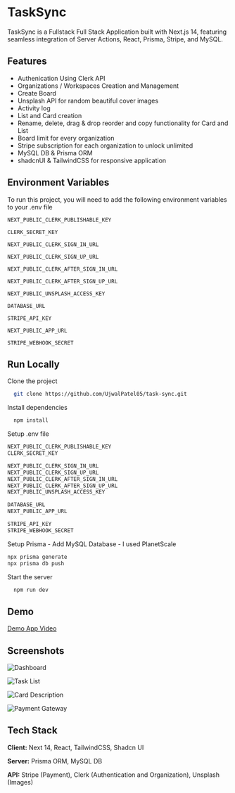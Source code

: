 
# TaskSync

TaskSync is a Fullstack Full Stack Application built with Next.js 14, featuring seamless integration of Server Actions, React, Prisma, Stripe, and MySQL. 


## Features

- Authenication Using Clerk API
- Organizations / Workspaces Creation and Management
- Create Board
- Unsplash API for random beautiful cover images
- Activity log
- List and Card creation
- Rename, delete, drag & drop reorder and copy functionality for Card and List
- Board limit for every organization
- Stripe subscription for each organization to unlock unlimited 
- MySQL DB & Prisma ORM
- shadcnUI & TailwindCSS for responsive application


## Environment Variables

To run this project, you will need to add the following environment variables to your .env file

`NEXT_PUBLIC_CLERK_PUBLISHABLE_KEY`

`CLERK_SECRET_KEY`

`NEXT_PUBLIC_CLERK_SIGN_IN_URL`

`NEXT_PUBLIC_CLERK_SIGN_UP_URL`

`NEXT_PUBLIC_CLERK_AFTER_SIGN_IN_URL`

`NEXT_PUBLIC_CLERK_AFTER_SIGN_UP_URL`

`NEXT_PUBLIC_UNSPLASH_ACCESS_KEY`

`DATABASE_URL`

`STRIPE_API_KEY`

`NEXT_PUBLIC_APP_URL`

`STRIPE_WEBHOOK_SECRET`

## Run Locally

Clone the project

```bash
  git clone https://github.com/UjwalPatel05/task-sync.git
```

Install dependencies

```bash
  npm install
```

Setup .env file
```bash
NEXT_PUBLIC_CLERK_PUBLISHABLE_KEY
CLERK_SECRET_KEY

NEXT_PUBLIC_CLERK_SIGN_IN_URL
NEXT_PUBLIC_CLERK_SIGN_UP_URL
NEXT_PUBLIC_CLERK_AFTER_SIGN_IN_URL
NEXT_PUBLIC_CLERK_AFTER_SIGN_UP_URL
NEXT_PUBLIC_UNSPLASH_ACCESS_KEY

DATABASE_URL
NEXT_PUBLIC_APP_URL

STRIPE_API_KEY
STRIPE_WEBHOOK_SECRET
```

Setup Prisma - Add MySQL Database - I used PlanetScale

```bash
npx prisma generate
npx prisma db push
```

Start the server

```bash
  npm run dev
```


## Demo

[Demo App Video](https://drive.google.com/file/d/1s6_qSbo_GqdWVcBstUPUbdn6NjhXgNKI/view?usp=sharing)


## Screenshots

![Dashboard](https://res.cloudinary.com/djstjnl11/image/upload/v1704825843/j4yrzvfcjafax7b7tdjf.png)

![Task List](https://res.cloudinary.com/djstjnl11/image/upload/v1704825843/fd28vlrqjynptc2scjs3.png)

![Card Description](https://res.cloudinary.com/djstjnl11/image/upload/v1704825843/uvpotu3mn08e7st3r8nv.png)

![Payment Gateway](https://res.cloudinary.com/djstjnl11/image/upload/v1704826163/xl9iwqhcyot8vfc6pzrk.png)

## Tech Stack

**Client:** Next 14, React, TailwindCSS, Shadcn UI

**Server:** Prisma ORM, MySQL DB

**API:** Stripe (Payment), Clerk (Authentication and Organization), Unsplash (Images)

